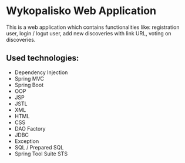 # **Wykopalisko Web Application**

This is a web application which contains functionalities like: registration user, login / logut user, add new discoveries with link URL, voting on discoveries.

## Used technologies:
* Dependency Injection
* Spring MVC
* Spring Boot
* OOP
* JSP
* JSTL
* XML
* HTML
* CSS
* DAO Factory
* JDBC
* Exception
* SQL / Prepared SQL
* Spring Tool Suite STS